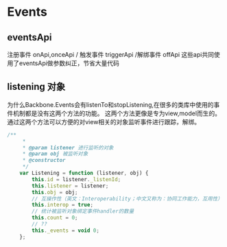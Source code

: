# Events

## eventsApi
注册事件 onApi,onceApi / 触发事件 triggerApi /解绑事件 offApi 这些api共同使用了eventsApi做参数纠正，节省大量代码

## listening 对象
为什么Backbone.Events会有listenTo和stopListening,在很多的类库中使用的事件机制都是没有这两个方法的功能。
这两个方法更像是专为view,model而生的。通过这两个方法可以方便的对view相关的对象监听事件进行跟踪，解绑。
````js
/**
     *
     * @param listener 进行监听的对象
     * @param obj 被监听对象
     * @constructor
     */
    var Listening = function (listener, obj) {
        this.id = listener._listenId;
        this.listener = listener;
        this.obj = obj;
        // 互操作性（英文：Interoperability；中文又称为：协同工作能力，互用性）作为一种特性，它指的是不同的系统和组织机构之间相互合作，协同工作（即互操作）的能力。
        this.interop = true;
        // 统计被监听对象绑定事件handler的数量
        this.count = 0;
        // ??
        this._events = void 0;
    };
````